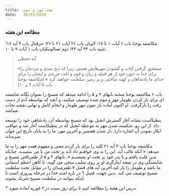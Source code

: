 ```yaml
---
title:  هفت مُهر و موم
date:   26/01/2019
---
```


### مطالعه این هفته
مکاشفه یوحنا باب ۶ آیات ۱ تا ۱٧؛ لاویان باب ۲۶ آیات ۲۱ تا ۲۶؛ حزقیال باب ۴ آیه ۱۶؛ تثنیه باب ۳۲ آیه ۴۳؛ دوم تسالونیکیان باب ۱ آيات ۷ تا ۱۰.

> <p>آیه حفظی</p>
> «مستحق گرفتن کتاب و گشودن مهرهایش هستی زیرا که ذبح شدی و مردمان را برای خدا به خون خود از هر قبیله و زبان و قوم و امّت خریدی و ایشان را برای خدای ما پادشاهان و کهنه ساختی و بر زمین سلطنت خواهند کرد » (مکاشفه یوحنا باب ۵ آیات ۹ و ۱۰).

باب ۶ مکاشفه یوحنا صحنه بابهای ۴ و ۵ را ادامه میدهد که مسیح را بعنوان یگانه شایسته ای برای باز کردن طومار مهر و موم شده توصیف میکنند، و آنچه که بواسطه آدم از دست رفت را بازگرفت. او اکنون آماده باز نمون مهر طومار و انجام کامل و نهایی نقشه نجات میباشد.

پنطیکاست نشانه آغاز گسترش انجیل بود که مسیح بواسطه آن، پادشاهی خود را توسعه داد. از این رو، شکسته شدن مهر به موعظه انجیل که در پنطیکاست آغاز شد و عواقب انکار نمودن آن اشاره دارد. باز شدن هفتمین و آخرین مهر، ما را به پایان تاریخ این جهان میرساند.

مکاشفه یوحنا باب ۳ آیه ۲۱ کلید را برای باز کردم معنی و مفهوم هفت مهر را به ما میدهد: « آنکه غالب آید، این را به وی خواهـم داد کـه بر تخت من با من بنشینـد، چنانکه مـن غلبـه یافتم و با پدر خود بر تخت او نشستـم ». بابهای ۴ و ۵ از ظفریافتن مسیح و شایستگی وی در نتیجه ایثارگری او بر روی صلیب سخن می گوید، تا کاهن اعظم آسمانی ما باشد و طومار را باز کند.آخرین آیه های فصل ٧ ظفرمندان را در مقابل تخت سلطنت مسیح توصیف می کند. بدین جهت، فصل ٦ در باره امت خدا در مرحله پیروزی است تا اینکه بتوانند در سلطنت مسیح شریک بشوند.

_* درس این هفته را مطالعه کنید تا برای روز سبت در ۲ فوریه آماده شوید._